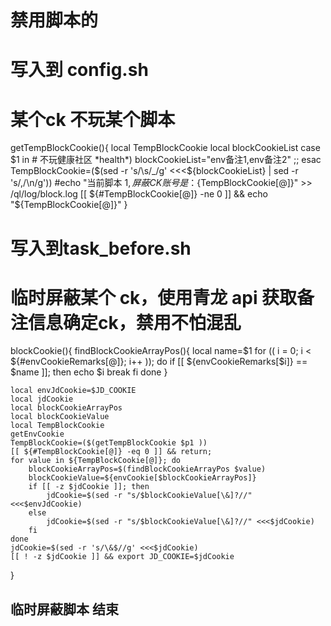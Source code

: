 # 禁用脚本的

# 写入到 config.sh

# 某个ck 不玩某个脚本

getTempBlockCookie(){
  local TempBlockCookie
  local blockCookieList
  case $1 in
    # 不玩健康社区
    *health*)
      blockCookieList="env备注1,env备注2"
      ;;
  esac
  TempBlockCookie=($(sed -r 's/\s/_/g' <<<${blockCookieList} | sed -r 's/,/\n/g'))
  #echo "当前脚本 $1, 屏蔽CK账号是：${TempBlockCookie[@]}" >> /ql/log/block.log
  [[ ${#TempBlockCookie[@]} -ne 0 ]] && echo "${TempBlockCookie[@]}"
}

# 写入到task_before.sh
# 临时屏蔽某个 ck，使用青龙 api 获取备注信息确定ck，禁用不怕混乱
blockCookie(){
    findBlockCookieArrayPos(){
        local name=$1
        for (( i = 0; i < ${#envCookieRemarks[@]}; i++ )); do
            if [[ ${envCookieRemarks[$i]} == $name ]]; then
                echo $i
                break
            fi
        done
    }

    local envJdCookie=$JD_COOKIE
    local jdCookie
    local blockCookieArrayPos
    local blockCookieValue
    local TempBlockCookie
    getEnvCookie
    TempBlockCookie=($(getTempBlockCookie $p1 ))
    [[ ${#TempBlockCookie[@]} -eq 0 ]] && return;
    for value in ${TempBlockCookie[@]}; do
        blockCookieArrayPos=$(findBlockCookieArrayPos $value)
        blockCookieValue=${envCookie[$blockCookieArrayPos]}
        if [[ -z $jdCookie ]]; then
            jdCookie=$(sed -r "s/$blockCookieValue[\&]?//" <<<$envJdCookie)
        else
            jdCookie=$(sed -r "s/$blockCookieValue[\&]?//" <<<$jdCookie)
        fi
    done
    jdCookie=$(sed -r 's/\&$//g' <<<$jdCookie)
    [[ ! -z $jdCookie ]] && export JD_COOKIE=$jdCookie
}
## 临时屏蔽脚本 结束 ###